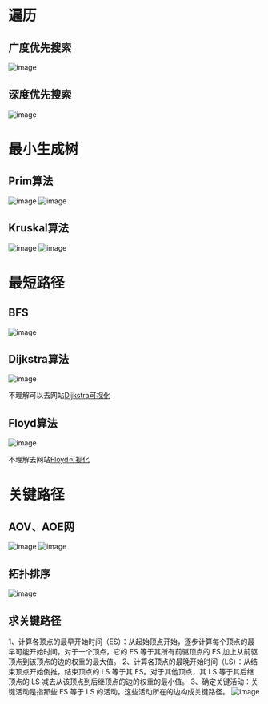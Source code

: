 # 遍历
## 广度优先搜索
![image](https://github.com/user-attachments/assets/c9e51ce3-2039-457d-aa83-d8444ffccd4f)
## 深度优先搜索
![image](https://github.com/user-attachments/assets/1514357b-600f-476b-88a1-186e7ad387bd)
# 最小生成树
## Prim算法
![image](https://github.com/user-attachments/assets/8a3419f7-6e2e-47f8-9f72-b5e4d0a8953a)
![image](https://github.com/user-attachments/assets/29293ce4-eb58-4624-a574-61b69e643b5a)
## Kruskal算法
![image](https://github.com/user-attachments/assets/ee1418bc-f940-48ed-9fc2-21fe7101c3af)
![image](https://github.com/user-attachments/assets/40d1c59a-cc55-45b9-b75a-d7741511409d)
# 最短路径
## BFS
![image](https://github.com/user-attachments/assets/d14cb440-a11a-4bd9-bfa7-0ed7370b7a81)
## Dijkstra算法
![image](https://github.com/user-attachments/assets/27527c03-87ae-4bc0-994f-5de3d23f742d)

不理解可以去网站[Dijkstra可视化](https://www.cs.usfca.edu/~galles/visualization/Dijkstra.html)
## Floyd算法
![image](https://github.com/user-attachments/assets/eec8282c-67f8-4bbb-868e-534982f7eead)

不理解去网站[Floyd可视化](https://www.cs.usfca.edu/~galles/visualization/Floyd.html)

# 关键路径
## AOV、AOE网
![image](https://github.com/user-attachments/assets/e8a2c0d6-f902-4a66-b4ca-0908250e8f8d)
![image](https://github.com/user-attachments/assets/d9dbc0ad-0799-461a-91eb-b8b17bc5bc7d)

## 拓扑排序
![image](https://github.com/user-attachments/assets/1a7259aa-dbf0-42ce-b90f-c90be8a77d48)

## 求关键路径
1、计算各顶点的最早开始时间（ES）：从起始顶点开始，逐步计算每个顶点的最早可能开始时间。对于一个顶点，它的 ES 等于其所有前驱顶点的 ES 加上从前驱顶点到该顶点的边的权重的最大值。
2、计算各顶点的最晚开始时间（LS）：从结束顶点开始倒推，结束顶点的 LS 等于其 ES。对于其他顶点，其 LS 等于其后继顶点的 LS 减去从该顶点到后继顶点的边的权重的最小值。
3、确定关键活动：关键活动是指那些 ES 等于 LS 的活动，这些活动所在的边构成关键路径。
![image](https://github.com/user-attachments/assets/792eefdd-344b-4130-9002-c9393dd58777)
